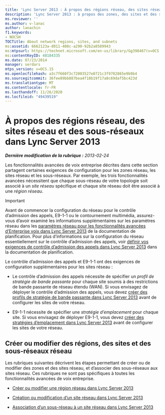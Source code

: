 ```yaml
---
title: 'Lync Server 2013 : À propos des régions réseau, des sites réseau et des sous-réseaux'
description: 'Lync Server 2013 : à propos des zones, des sites et des sous-réseaux réseau.'
ms.reviewer: ''
ms.author: v-lanac
author: lanachin
f1.keywords:
- NOCSH
TOCTitle: About network regions, sites, and subnets
ms:assetid: 6662123a-d011-408c-a290-92b2a8589943
ms:mtpsurl: https://technet.microsoft.com/en-us/library/Gg398467(v=OCS.15)
ms:contentKeyID: 48184335
ms.date: 07/23/2014
manager: serdars
mtps_version: v=OCS.15
ms.openlocfilehash: a3c7f660f3c72003527e0721c3f9702865e9b9b4
ms.sourcegitcommit: 36fee89bb887bea4f18b19f17a8c69daf5bc423d
ms.translationtype: MT
ms.contentlocale: fr-FR
ms.lasthandoff: 11/26/2020
ms.locfileid: "49439519"
---
```

# <a name="about-network-regions-sites-and-subnets-in-lync-server-2013"></a>À propos des régions réseau, des sites réseau et des sous-réseaux dans Lync Server 2013

<div data-xmlns="http://www.w3.org/1999/xhtml">

<div class="topic" data-xmlns="http://www.w3.org/1999/xhtml" data-msxsl="urn:schemas-microsoft-com:xslt" data-cs="https://msdn.microsoft.com/">

<div data-asp="https://msdn2.microsoft.com/asp">



</div>

<div id="mainSection">

<div id="mainBody">

<span> </span>

_**Dernière modification de la rubrique :** 2013-02-24_

Les fonctionnalités avancées de voix entreprise décrites dans cette section partagent certaines exigences de configuration pour les zones réseau, les sites réseau et les sous-réseaux. Par exemple, les trois fonctionnalités avancées nécessitent que chaque sous-réseau de votre topologie soit associé à un *site réseau* spécifique et chaque site réseau doit être associé à une *région réseau*.

<div>


> [!IMPORTANT]  
> Avant de commencer la configuration du réseau pour le contrôle d’admission des appels, E9-1-1 ou le contournement multimédia, assurez-vous d’avoir examiné les informations supplémentaires sur les paramètres réseau dans les <A href="lync-server-2013-network-settings-for-the-advanced-enterprise-voice-features.md">paramètres réseau pour les fonctionnalités avancées d’Enterprise voix dans Lync Server 2013</A> de la documentation de planification. Pour plus d’informations sur la configuration du réseau essentiellement sur le contrôle d’admission des appels, voir <A href="lync-server-2013-defining-your-requirements-for-call-admission-control.md">définir vos exigences de contrôle d’admission des appels dans Lync Server 2013</A> dans la documentation de planification.



</div>

Le contrôle d’admission des appels et E9-1-1 ont des exigences de configuration supplémentaires pour les sites réseau :

  - Le contrôle d’admission des appels nécessite de spécifier un *profil de stratégie de bande passante* pour chaque site soumis à des restrictions de bande passante de réseau étendu (WAN). Si vous envisagez de déployer le contrôle d’admission des appels, vous devez [créer des profils de stratégie de bande passante dans Lync Server 2013](lync-server-2013-create-bandwidth-policy-profiles.md) avant de configurer les sites de votre réseau.

  - E9-1-1 nécessite de spécifier une *stratégie d’emplacement* pour chaque site. Si vous envisagez de déployer E9-1-1, vous devez [créer des stratégies d’emplacement dans Lync Server 2013](lync-server-2013-create-location-policies.md) avant de configurer les sites de votre réseau.

<div>

## <a name="create-or-modify-network-regions-network-sites-and-subnets"></a>Créer ou modifier des régions, des sites et des sous-réseaux réseau

Les rubriques suivantes décrivent les étapes permettant de créer ou de modifier des zones et des sites réseau, et d’associer des sous-réseaux aux sites réseau. Ces rubriques ne sont pas spécifiques à toutes les fonctionnalités avancées de voix entreprise.

  - [Créer ou modifier une région réseau dans Lync Server 2013](lync-server-2013-create-or-modify-a-network-region.md)

  - [Création ou modification d’un site réseau dans Lync Server 2013](lync-server-2013-create-or-modify-a-network-site.md)

  - [Association d’un sous-réseau à un site réseau dans Lync Server 2013](lync-server-2013-associate-a-subnet-with-a-network-site.md)

</div>

</div>

<span> </span>

</div>

</div>

</div>

